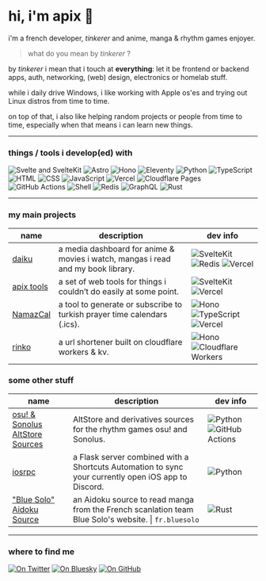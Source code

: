 # hi, i'm apix 👋

i'm a french developer, *tinkerer* and anime, manga & rhythm games enjoyer.

> what do you mean by *tinkerer* ?

by *tinkerer* i mean that i touch at **everything**: let it be frontend or backend apps, auth, networking, (web) design, electronics or homelab stuff.

while i daily drive Windows, i like working with Apple os'es and trying out Linux distros from time to time.

on top of that, i also like helping random projects or people from time to time, especially when that means i can learn new things.

---

### things / tools i develop(ed) with

![Svelte and SvelteKit](https://img.shields.io/badge/Svelte(Kit)-FF3E00?logo=svelte&logoColor=fff)
![Astro](https://img.shields.io/badge/Astro-BC52EE?logo=astro&logoColor=fff)
![Hono](https://img.shields.io/badge/Hono-E36002?logo=hono&logoColor=fff)
![Eleventy](https://img.shields.io/badge/Eleventy%20(11ty)-222222?logo=eleventy&logoColor=fff)
![Python](https://img.shields.io/badge/Python-3776AB?logo=python&logoColor=fff)
![TypeScript](https://img.shields.io/badge/TypeScript-3178C6?logo=typescript&logoColor=fff)
![HTML](https://img.shields.io/badge/HTML-E34F26?logo=html5&logoColor=fff)
![CSS](https://img.shields.io/badge/CSS-rebeccapurple?logo=css&logoColor=fff)
![JavaScript](https://img.shields.io/badge/JavaScript-F7DF1E?logo=javascript&logoColor=000)
![Vercel](https://img.shields.io/badge/Vercel-000000?logo=vercel&logoColor=fff)
![Cloudflare Pages](https://img.shields.io/badge/Cloudflare%20Pages-F38020?logo=cloudflarepages&logoColor=fff)
![GitHub Actions](https://img.shields.io/badge/GitHub_Actions-2088FF?logo=githubactions&logoColor=fff)
![Shell](https://img.shields.io/badge/Shell-4EAA25?logo=gnubash&logoColor=fff)
![Redis](https://img.shields.io/badge/Redis-FF4438?logo=redis&logoColor=fff)
![GraphQL](https://img.shields.io/badge/GraphQL-E10098?logo=graphql&logoColor=fff)
![Rust](https://img.shields.io/badge/Rust-D24615?logo=rust&logoColor=fff)

---

### my main projects

| name | description | dev info |
| --- | --- | --- |
| [daiku](https://apixdaiku.vercel.app) | a media dashboard for anime & movies i watch, mangas i read and my book library. | ![SvelteKit](https://img.shields.io/badge/SvelteKit-FF3E00?logo=svelte&logoColor=fff) ![Redis](https://img.shields.io/badge/Redis-FF4438?logo=redis&logoColor=fff) ![Vercel](https://img.shields.io/badge/Vercel-000000?logo=vercel&logoColor=fff) |
| [apix tools](https://apixtools.vercel.app) | a set of web tools for things i couldn’t do easily at some point. | ![SvelteKit](https://img.shields.io/badge/SvelteKit-FF3E00?logo=svelte&logoColor=fff) ![Vercel](https://img.shields.io/badge/Vercel-000000?logo=vercel&logoColor=fff) |
| [NamazCal](https://namaz-cal.vercel.app) | a tool to generate or subscribe to turkish prayer time calendars (.ics). | ![Hono](https://img.shields.io/badge/Hono-E36002?logo=hono&logoColor=fff) ![TypeScript](https://img.shields.io/badge/TypeScript-3178C6?logo=typescript&logoColor=fff) ![Vercel](https://img.shields.io/badge/Vercel-000000?logo=vercel&logoColor=fff) |
| [rinko](https://rinko.apix0n.workers.dev/rinko) | a url shortener built on cloudflare workers & kv. | ![Hono](https://img.shields.io/badge/Hono-E36002?logo=hono&logoColor=fff)  ![Cloudflare Workers](https://img.shields.io/badge/Cloudflare%20Workers-F38020?logo=cloudflareworkers&logoColor=fff) |

### some other stuff

| name | description | dev info |
| --- | --- | --- |
| [osu! & Sonolus AltStore Sources](https://apikusu.github.io/altstore) | AltStore and derivatives sources for the rhythm games osu! and Sonolus. | ![Python](https://img.shields.io/badge/Python-3776AB?logo=python&logoColor=fff) ![GitHub Actions](https://img.shields.io/badge/GitHub_Actions-2088FF?logo=githubactions&logoColor=fff) |
| [iosrpc](https://github.com/apix0n/iosrpc) | a Flask server combined with a Shortcuts Automation to sync your currently open iOS app to Discord. | ![Python](https://img.shields.io/badge/Python-3776AB?logo=python&logoColor=fff) |
| ["Blue Solo" Aidoku Source](https://github.com/Skittyblock/aidoku-community-sources/tree/main/src/rust/fr.bluesolo) | an Aidoku source to read manga from the French scanlation team Blue Solo's website. \| `fr.bluesolo` | ![Rust](https://img.shields.io/badge/Rust-D24615?logo=rust&logoColor=fff) |

---

### where to find me

[![On Twitter](https://img.shields.io/badge/Twitter%2FX-1DA1F2?logo=x&logoColor=white)](https://twitter.com/apix0n) 
[![On Bluesky](https://img.shields.io/badge/Bluesky-0285FF?logo=bluesky&logoColor=fff)](https://bsky.app/profile/aapix.bsky.social)
[![On GitHub](https://img.shields.io/badge/GitHub-181717?logo=github&logoColor=fff)](https://github.com/apix0n)
